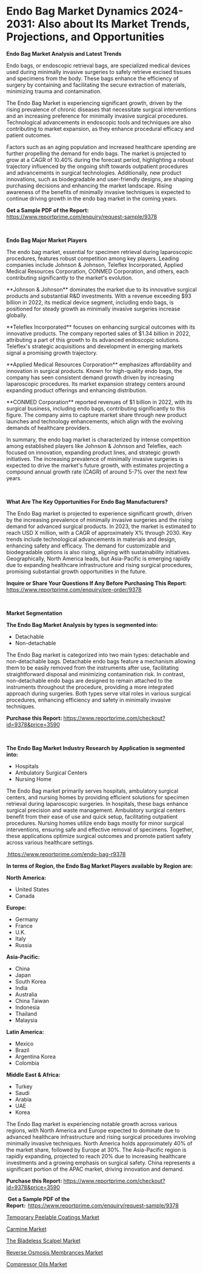 <p><h1>Endo Bag Market Dynamics 2024-2031: Also about Its Market Trends, Projections, and Opportunities</h1></p><p><strong>Endo Bag Market Analysis and Latest Trends</strong></p>
<p><p>Endo bags, or endoscopic retrieval bags, are specialized medical devices used during minimally invasive surgeries to safely retrieve excised tissues and specimens from the body. These bags enhance the efficiency of surgery by containing and facilitating the secure extraction of materials, minimizing trauma and contamination.</p><p>The Endo Bag Market is experiencing significant growth, driven by the rising prevalence of chronic diseases that necessitate surgical interventions and an increasing preference for minimally invasive surgical procedures. Technological advancements in endoscopic tools and techniques are also contributing to market expansion, as they enhance procedural efficacy and patient outcomes.</p><p>Factors such as an aging population and increased healthcare spending are further propelling the demand for endo bags. The market is projected to grow at a CAGR of 10.40% during the forecast period, highlighting a robust trajectory influenced by the ongoing shift towards outpatient procedures and advancements in surgical technologies. Additionally, new product innovations, such as biodegradable and user-friendly designs, are shaping purchasing decisions and enhancing the market landscape. Rising awareness of the benefits of minimally invasive techniques is expected to continue driving growth in the endo bag market in the coming years.</p></p>
<p><strong>Get a Sample PDF of the Report:&nbsp;</strong> <a href="https://www.reportprime.com/enquiry/request-sample/9378">https://www.reportprime.com/enquiry/request-sample/9378</a></p>
<p>&nbsp;</p>
<p><strong>Endo Bag Major Market Players</strong></p>
<p><p>The endo bag market, essential for specimen retrieval during laparoscopic procedures, features robust competition among key players. Leading companies include Johnson & Johnson, Teleflex Incorporated, Applied Medical Resources Corporation, CONMED Corporation, and others, each contributing significantly to the market's evolution.</p><p>**Johnson & Johnson** dominates the market due to its innovative surgical products and substantial R&D investments. With a revenue exceeding $93 billion in 2022, its medical device segment, including endo bags, is positioned for steady growth as minimally invasive surgeries increase globally.</p><p>**Teleflex Incorporated** focuses on enhancing surgical outcomes with its innovative products. The company reported sales of $1.34 billion in 2022, attributing a part of this growth to its advanced endoscopic solutions. Teleflex's strategic acquisitions and development in emerging markets signal a promising growth trajectory.</p><p>**Applied Medical Resources Corporation** emphasizes affordability and innovation in surgical products. Known for high-quality endo bags, the company has seen consistent demand growth driven by increasing laparoscopic procedures. Its market expansion strategy centers around expanding product offerings and enhancing distribution.</p><p>**CONMED Corporation** reported revenues of $1 billion in 2022, with its surgical business, including endo bags, contributing significantly to this figure. The company aims to capture market share through new product launches and technology enhancements, which align with the evolving demands of healthcare providers.</p><p>In summary, the endo bag market is characterized by intense competition among established players like Johnson & Johnson and Teleflex, each focused on innovation, expanding product lines, and strategic growth initiatives. The increasing prevalence of minimally invasive surgeries is expected to drive the market's future growth, with estimates projecting a compound annual growth rate (CAGR) of around 5-7% over the next few years.</p></p>
<p>&nbsp;</p>
<p><strong>What Are The Key Opportunities For Endo Bag Manufacturers?</strong></p>
<p><p>The Endo Bag market is projected to experience significant growth, driven by the increasing prevalence of minimally invasive surgeries and the rising demand for advanced surgical products. In 2023, the market is estimated to reach USD X million, with a CAGR of approximately X% through 2030. Key trends include technological advancements in materials and design, enhancing safety and efficacy. The demand for customizable and biodegradable options is also rising, aligning with sustainability initiatives. Geographically, North America leads, but Asia-Pacific is emerging rapidly due to expanding healthcare infrastructure and rising surgical procedures, promising substantial growth opportunities in the future.</p></p>
<p><strong>Inquire or Share Your Questions If Any Before Purchasing This Report:</strong> <a href="https://www.reportprime.com/enquiry/pre-order/9378">https://www.reportprime.com/enquiry/pre-order/9378</a></p>
<p>&nbsp;</p>
<p><strong>Market Segmentation</strong></p>
<p><strong>The Endo Bag Market Analysis by types is segmented into:</strong></p>
<p><ul><li>Detachable</li><li>Non-detachable</li></ul></p>
<p><p>The Endo Bag market is categorized into two main types: detachable and non-detachable bags. Detachable endo bags feature a mechanism allowing them to be easily removed from the instruments after use, facilitating straightforward disposal and minimizing contamination risk. In contrast, non-detachable endo bags are designed to remain attached to the instruments throughout the procedure, providing a more integrated approach during surgeries. Both types serve vital roles in various surgical procedures, enhancing efficiency and safety in minimally invasive techniques.</p></p>
<p><strong>Purchase this Report:&nbsp;</strong><a href="https://www.reportprime.com/checkout?id=9378&price=3590">https://www.reportprime.com/checkout?id=9378&price=3590</a></p>
<p>&nbsp;</p>
<p><strong>The Endo Bag Market Industry Research by Application is segmented into:</strong></p>
<p><ul><li>Hospitals</li><li>Ambulatory Surgical Centers</li><li>Nursing Home</li></ul></p>
<p><p>The Endo Bag market primarily serves hospitals, ambulatory surgical centers, and nursing homes by providing efficient solutions for specimen retrieval during laparoscopic surgeries. In hospitals, these bags enhance surgical precision and waste management. Ambulatory surgical centers benefit from their ease of use and quick setup, facilitating outpatient procedures. Nursing homes utilize endo bags mostly for minor surgical interventions, ensuring safe and effective removal of specimens. Together, these applications optimize surgical outcomes and promote patient safety across various healthcare settings.</p></p>
<p><a href="https://www.reportprime.com/endo-bag-r9378">&nbsp;https://www.reportprime.com/endo-bag-r9378</a></p>
<p><strong>In terms of Region, the Endo Bag Market Players available by Region are:</strong></p>
<p>
    <p> <strong> North America: </strong>
        <ul>
            <li>United States</li>
            <li>Canada</li>
        </ul>
        </p> 
    <p> <strong> Europe: </strong>
        <ul>
            <li>Germany</li>
            <li>France</li>
            <li>U.K.</li>
            <li>Italy</li>
            <li>Russia</li>
        </ul>
        </p> 
    <p> <strong> Asia-Pacific: </strong>
        <ul>
            <li>China</li>
            <li>Japan</li>
            <li>South Korea</li>
            <li>India</li>
            <li>Australia</li>
            <li>China Taiwan</li>
            <li>Indonesia</li>
            <li>Thailand</li>
            <li>Malaysia</li>
        </ul>
        </p> 
    <p> <strong> Latin America: </strong>
        <ul>
            <li>Mexico</li>
            <li>Brazil</li>
            <li>Argentina Korea</li>
            <li>Colombia</li>
        </ul>
        </p> 
    <p> <strong> Middle East & Africa: </strong>
        <ul>
            <li>Turkey</li>
            <li>Saudi</li>
            <li>Arabia</li>
            <li>UAE</li>
            <li>Korea</li>
        </ul>
    </p>
    </p>
<p><p>The Endo Bag market is experiencing notable growth across various regions, with North America and Europe expected to dominate due to advanced healthcare infrastructure and rising surgical procedures involving minimally invasive techniques. North America holds approximately 40% of the market share, followed by Europe at 30%. The Asia-Pacific region is rapidly expanding, projected to reach 20% due to increasing healthcare investments and a growing emphasis on surgical safety. China represents a significant portion of the APAC market, driving innovation and demand.</p></p>
<p><strong>Purchase this Report: </strong><a href="https://www.reportprime.com/checkout?id=9378&price=3590">https://www.reportprime.com/checkout?id=9378&price=3590</a></p>
<p>&nbsp;<strong>Get a Sample PDF of the Report:&nbsp;&nbsp;</strong><a href="https://www.reportprime.com/enquiry/request-sample/9378">https://www.reportprime.com/enquiry/request-sample/9378</a></p>
<p><strong></strong></p>
<p><p><a href="https://issuu.com/reportprime-2/docs/temporary-peelable-coatings-market-_48d3e9ce16436b">Temporary Peelable Coatings Market</a></p><p><a href="https://www.linkedin.com/pulse/comprehensive-look-product-type-powder-carmineliquid-carmine-epg9f?trackingId=%2Bqed4dEISG2gi01W2z0vFA%3D%3D">Carmine Market</a></p><p><a href="https://github.com/nathandecarvalho/Market-Research-Report-List-5/blob/main/the-bladeless-scalpel-market.md">The Bladeless Scalpel Market</a></p><p><a href="https://issuu.com/reportprime-2/docs/reverse-osmosis-membrances-market-s_d64255f0d421bf">Reverse Osmosis Membrances Market</a></p><p><a href="https://medium.com/@joanne.harris67856/the-compressor-oils-market-has-experienced-impressive-growth-in-recent-years-expanding-its-c91c53ab0834">Compressor Oils Market</a></p></p>